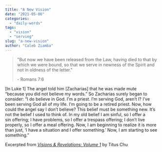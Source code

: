 ```yaml
---
title: "A New Vision"
date: "2021-05-06"
categories: 
  - "daily-words"
tags: 
  - "vision"
  - "serving"
slug: "a-new-vision"
author: "Caleb Ziamba"
---
```


> "But now we have been released from the Law, having died to that by which we were bound, so that we serve in newness of the Spirit and not in oldness of the letter."
> 
> \- Romans 7:6

\[In Luke 1\] The angel told him \[Zacharias\] that he was made mute “because you did not believe my words.” So Zacharias surely began to consider: “I do believe in God. I’m a priest. I’m serving God, aren’t I? I’ve been serving God all of my life. I’m going to be a retired priest. Now, how could the angel say I don’t believe? This belief must be something new. It’s not the belief I used to think of. In my old belief I am sinful, so I offer a sin offering; I have problems, so I offer a trespass offering; I don’t live properly, so I offer a meal offering. Now, I am beginning to realize it is more than just, ‘I have a situation and I offer something.’ Now, I am starting to see something.”

Excerpted from _[Visions & Revelations: Volume 1](https://www.amazon.com/Visions-Revelations-TITUS-CHU/dp/B08YHYPJM4/)_ by Titus Chu
